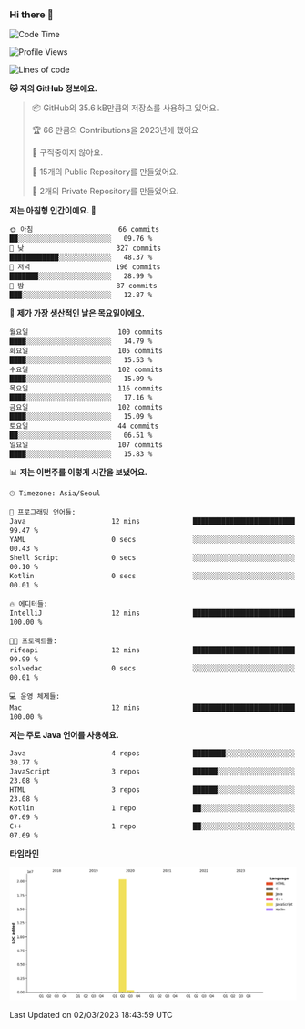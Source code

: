 ### Hi there 👋

<!--
**otm0937/otm0937** is a ✨ _special_ ✨ repository because its `README.md` (this file) appears on your GitHub profile.

Here are some ideas to get you started:

- 🔭 I’m currently working on ...
- 🌱 I’m currently learning ...
- 👯 I’m looking to collaborate on ...
- 🤔 I’m looking for help with ...
- 💬 Ask me about ...
- 📫 How to reach me: ...
- 😄 Pronouns: ...
- ⚡ Fun fact: ...
-->

  <!--START_SECTION:waka-->
![Code Time](http://img.shields.io/badge/Code%20Time-932%20hrs%207%20mins-blue)

![Profile Views](http://img.shields.io/badge/Profile%20Views-0-blue)

![Lines of code](https://img.shields.io/badge/%EC%A0%80%EB%8A%94%20%EC%97%AC%ED%83%9C%EA%B9%8C%EC%A7%80%20-20.7%20million%20%EC%A4%84%EC%9D%98%20%EC%BD%94%EB%93%9C%EB%A5%BC%20%EC%9E%91%EC%84%B1%ED%96%88%EC%96%B4%EC%9A%94.-blue)

**🐱 저의 GitHub 정보에요.** 

> 📦 GitHub의 35.6 kB만큼의 저장소를 사용하고 있어요. 
 > 
> 🏆 66 만큼의 Contributions을 2023년에 했어요
 > 
> 🚫 구직중이지 않아요.
 > 
> 📜 15개의 Public Repository를 만들었어요. 
 > 
> 🔑 2개의 Private Repository를 만들었어요. 
 > 
**저는 아침형 인간이에요. 🐤** 

```text
🌞 아침                     66 commits          ██░░░░░░░░░░░░░░░░░░░░░░░   09.76 % 
🌆 낮　                     327 commits         ████████████░░░░░░░░░░░░░   48.37 % 
🌃 저녁                     196 commits         ███████░░░░░░░░░░░░░░░░░░   28.99 % 
🌙 밤　                     87 commits          ███░░░░░░░░░░░░░░░░░░░░░░   12.87 % 
```
📅 **제가 가장 생산적인 날은 목요일이에요.** 

```text
월요일                      100 commits         ████░░░░░░░░░░░░░░░░░░░░░   14.79 % 
화요일                      105 commits         ████░░░░░░░░░░░░░░░░░░░░░   15.53 % 
수요일                      102 commits         ████░░░░░░░░░░░░░░░░░░░░░   15.09 % 
목요일                      116 commits         ████░░░░░░░░░░░░░░░░░░░░░   17.16 % 
금요일                      102 commits         ████░░░░░░░░░░░░░░░░░░░░░   15.09 % 
토요일                      44 commits          ██░░░░░░░░░░░░░░░░░░░░░░░   06.51 % 
일요일                      107 commits         ████░░░░░░░░░░░░░░░░░░░░░   15.83 % 
```


📊 **저는 이번주를 이렇게 시간을 보냈어요.** 

```text
🕑︎ Timezone: Asia/Seoul

💬 프로그래밍 언어들: 
Java                     12 mins             █████████████████████████   99.47 % 
YAML                     0 secs              ░░░░░░░░░░░░░░░░░░░░░░░░░   00.43 % 
Shell Script             0 secs              ░░░░░░░░░░░░░░░░░░░░░░░░░   00.10 % 
Kotlin                   0 secs              ░░░░░░░░░░░░░░░░░░░░░░░░░   00.01 % 

🔥 에디터들: 
IntelliJ                 12 mins             █████████████████████████   100.00 % 

🐱‍💻 프로젝트들: 
rifeapi                  12 mins             █████████████████████████   99.99 % 
solvedac                 0 secs              ░░░░░░░░░░░░░░░░░░░░░░░░░   00.01 % 

💻 운영 체제들: 
Mac                      12 mins             █████████████████████████   100.00 % 
```

**저는 주로 Java 언어를 사용해요.** 

```text
Java                     4 repos             ████████░░░░░░░░░░░░░░░░░   30.77 % 
JavaScript               3 repos             ██████░░░░░░░░░░░░░░░░░░░   23.08 % 
HTML                     3 repos             ██████░░░░░░░░░░░░░░░░░░░   23.08 % 
Kotlin                   1 repo              ██░░░░░░░░░░░░░░░░░░░░░░░   07.69 % 
C++                      1 repo              ██░░░░░░░░░░░░░░░░░░░░░░░   07.69 % 
```



**타임라인**

![Lines of Code chart](https://raw.githubusercontent.com/otm0937/otm0937/main/assets/bar_graph.png)


 Last Updated on 02/03/2023 18:43:59 UTC
<!--END_SECTION:waka-->

